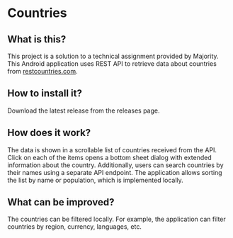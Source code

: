 # Countries

## What is this?

This project is a solution to a technical assignment provided by Majority. This Android application
uses REST API to retrieve data about countries from [restcountries.com](https://restcountries.com/).

## How to install it?

Download the latest release from the releases page.

## How does it work?

The data is shown in a scrollable list of countries received from the API. Click on each of the
items opens a bottom sheet dialog with extended information about the country. Additionally, users
can search countries by their names using a separate API endpoint. The application allows sorting
the list by name or population, which is implemented locally.

## What can be improved?

The countries can be filtered locally. For example, the application can filter countries by region,
currency, languages, etc.

